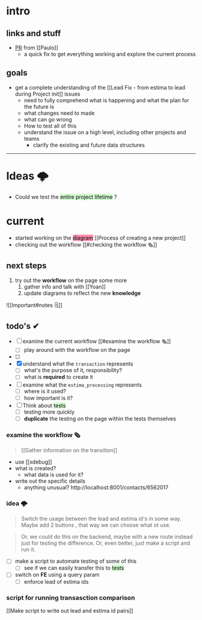 # intro

## links and stuff
- [PR](https://github.com/MeilleursAgents/MeilleursAgents/pull/10772/commits/b25c03a0a83f6b14d26fdcc2ad7047228b3aeb75?diff=split&w=1) from [[Paulo]]
	- a quick fix to get everything working and explore the current process

## goals
- get a complete understanding of the [[Lead Fix - from estima to lead during Project init]] issues
	- need to fully comprehend what is happening and what the plan for the future is
	- what changes need to made
	- what can go wrong
	- How to test all of this
	- understand the issue on a high level, including other projects and teams
		- clarify the existing and future data structures

---
# Ideas 🌩

- Could we test the <mark style="background: #BBFABBA6;">entire project lifetime</mark> ?

# current
- started working on the <mark style="background: #FF5582A6;">diagram</mark> [[Process of creating a new project]]
-  checking out the workflow [[#checking the workflow 🗞]]

## next steps
1. try out the **workflow** on the page some more
	1. gather info and talk with [[Yoan]]
	2. update diagrams to reflect the new **knowledge**

![[Important#notes 🗒]]
## todo's ✔
- [ ] examine the current workflow [[#examine the workflow 🗞]]
	- [ ] play around with the workflow on the page
- [ ] 
- [x] understand what the `transaction` represents
	- [ ] what's the purpose of it, responsibility?
	- [ ] what is **required** to create it
- [ ] examine what the `estima_processing` represents
	- [ ] where is it used?
	- [ ] how important is it?
- [ ] Think about <mark style="background: #BBFABBA6;">tests</mark>
	- [ ] testing more quickly
	- [ ] **duplicate** the testing on the page within the tests themselves

### examine the workflow 🗞
> [[Gather information on the transition]]

- use [[xdebug]]
- what is created?
	- what data is used for it?
- write out the specific details 
	- anything unusual?
http://localhost:8001/contacts/6562017

### idea 🌩

> Switch the usage between the lead and estima id's in some way. Maybe add 2 buttons , that way we can choose what ot use.

> Or. we could do this on the backend, maybe with a new route instead just for testing the difference. Or, even better, just make a script and run it.

- [ ]  make a script to automate testing of some of this
	- [ ] see if we can easily transfer this to <mark style="background: #BBFABBA6;">tests</mark>
- [ ] switch on **FE** using a query param
	- [ ] enforce lead of estima ids

### script for running transasction comparison

[[Make script to write out lead and estima id pairs]]